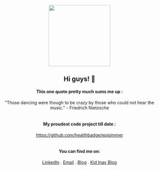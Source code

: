 
<div align="center">
  <img src="https://i.imgur.com/OVqvP.gif", width=200 pixels />
  <br>
  
  ## Hi guys! 👋  <br>
  
  #### This one quote pretty much sums me up : <br>
  "Those dancing were though to be crazy by those who could not hear the music." - Friedrich Nietzsche
  <br>
  <br>
  
  #### My proudest code project till date :<br>
  https://github.com/healthbadge/episimmer <br>
  <br>
  
  #### You can find me on:
  [LinkedIn](https://www.linkedin.com/in/inavamsi) . [Email](mailto:inav65@gmail.com) . [Blog](https://nonsenseopinion.blogspot.com/) . [Kid Inav Blog](http://inininc.blogspot.com/)
  <br>
  <br>
  <br>
  <br>
</div>
